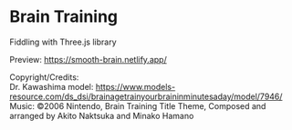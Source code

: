 # Brain Training
Fiddling with Three.js library

Preview: https://smooth-brain.netlify.app/

Copyright/Credits:<br />
Dr. Kawashima model: https://www.models-resource.com/ds_dsi/brainagetrainyourbraininminutesaday/model/7946/<br />
Music: ©2006 Nintendo, Brain Training Title Theme, Composed and arranged by Akito Naktsuka and Minako Hamano
